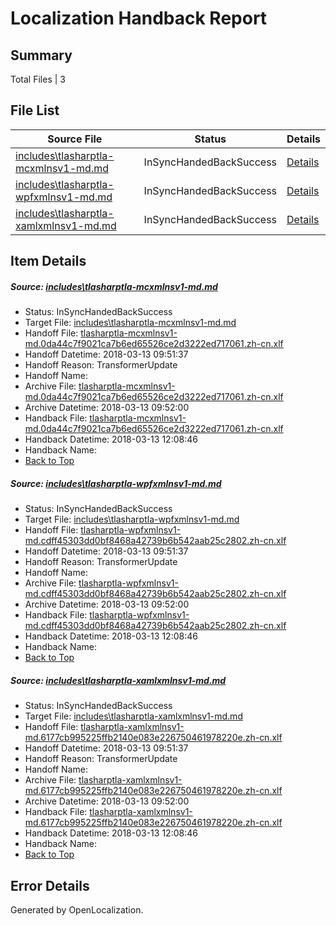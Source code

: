 # <a name='report-top'></a> Localization Handback Report

## Summary
 Total Files | 3

## File List
 Source File | Status | Details 
 ----------- | ------ | ------- 
 [includes\tlasharptla-mcxmlnsv1-md.md](https://github.com/OpenLocalizationTestOrg/docs/blob/75444267cc262dcdfc807db05b2441b78c986800/includes/tlasharptla-mcxmlnsv1-md.md) | InSyncHandedBackSuccess | [Details](#a65e132accc7510c15ea9d978615ca3ec85609f633360)
 [includes\tlasharptla-wpfxmlnsv1-md.md](https://github.com/OpenLocalizationTestOrg/docs/blob/75444267cc262dcdfc807db05b2441b78c986800/includes/tlasharptla-wpfxmlnsv1-md.md) | InSyncHandedBackSuccess | [Details](#d500fed6406e8099675eaeef603547fd6d944da233447)
 [includes\tlasharptla-xamlxmlnsv1-md.md](https://github.com/OpenLocalizationTestOrg/docs/blob/75444267cc262dcdfc807db05b2441b78c986800/includes/tlasharptla-xamlxmlnsv1-md.md) | InSyncHandedBackSuccess | [Details](#619eb03b764c4769323d297f4cc3ad49f74286b833451)

## Item Details
##### <a name='a65e132accc7510c15ea9d978615ca3ec85609f633360'></a> Source: [includes\tlasharptla-mcxmlnsv1-md.md](https://github.com/OpenLocalizationTestOrg/docs/blob/75444267cc262dcdfc807db05b2441b78c986800/includes/tlasharptla-mcxmlnsv1-md.md)
* Status: InSyncHandedBackSuccess
* Target File: [includes\tlasharptla-mcxmlnsv1-md.md](https://github.com/OpenLocalizationTestOrg/docs.zh-cn/blob/6d84fd54a0b63811840c576e39c14b9802f5fb4b/includes/tlasharptla-mcxmlnsv1-md.md)
* Handoff File: [tlasharptla-mcxmlnsv1-md.0da44c7f9021ca7b6ed65526ce2d3222ed717061.zh-cn.xlf](https://github.com/OpenLocalizationTestOrg/docs.handoff/blob/ef23d6219ac073d7da128560f8caf555c71b0a11/ol-handoff/OpenLocalizationTestOrg/docs.zh-cn/master/includes/tlasharptla-mcxmlnsv1-md.0da44c7f9021ca7b6ed65526ce2d3222ed717061.zh-cn.xlf)
* Handoff Datetime: 2018-03-13 09:51:37
* Handoff Reason: TransformerUpdate
* Handoff Name: 
* Archive File: [tlasharptla-mcxmlnsv1-md.0da44c7f9021ca7b6ed65526ce2d3222ed717061.zh-cn.xlf](https://github.com/OpenLocalizationTestOrg/docs.handoff/blob/f4ddad9a9324d9da422edb9fb25be48d9c4ce8e2/ol-archive/OpenLocalizationTestOrg/docs.zh-cn/master/includes/tlasharptla-mcxmlnsv1-md.0da44c7f9021ca7b6ed65526ce2d3222ed717061.zh-cn.xlf)
* Archive Datetime: 2018-03-13 09:52:00
* Handback File: [tlasharptla-mcxmlnsv1-md.0da44c7f9021ca7b6ed65526ce2d3222ed717061.zh-cn.xlf](https://github.com/OpenLocalizationTestOrg/docs.handback/blob/1efd321c8764b4aa4e9fe8c17be5038b2716b238/ol-handback/OpenLocalizationTestOrg/docs.zh-cn/master/includes/tlasharptla-mcxmlnsv1-md.0da44c7f9021ca7b6ed65526ce2d3222ed717061.zh-cn.xlf)
* Handback Datetime: 2018-03-13 12:08:46
* Handback Name: 
* [Back to Top](#report-top)

##### <a name='d500fed6406e8099675eaeef603547fd6d944da233447'></a> Source: [includes\tlasharptla-wpfxmlnsv1-md.md](https://github.com/OpenLocalizationTestOrg/docs/blob/75444267cc262dcdfc807db05b2441b78c986800/includes/tlasharptla-wpfxmlnsv1-md.md)
* Status: InSyncHandedBackSuccess
* Target File: [includes\tlasharptla-wpfxmlnsv1-md.md](https://github.com/OpenLocalizationTestOrg/docs.zh-cn/blob/6d84fd54a0b63811840c576e39c14b9802f5fb4b/includes/tlasharptla-wpfxmlnsv1-md.md)
* Handoff File: [tlasharptla-wpfxmlnsv1-md.cdff45303dd0bf8468a42739b6b542aab25c2802.zh-cn.xlf](https://github.com/OpenLocalizationTestOrg/docs.handoff/blob/ef23d6219ac073d7da128560f8caf555c71b0a11/ol-handoff/OpenLocalizationTestOrg/docs.zh-cn/master/includes/tlasharptla-wpfxmlnsv1-md.cdff45303dd0bf8468a42739b6b542aab25c2802.zh-cn.xlf)
* Handoff Datetime: 2018-03-13 09:51:37
* Handoff Reason: TransformerUpdate
* Handoff Name: 
* Archive File: [tlasharptla-wpfxmlnsv1-md.cdff45303dd0bf8468a42739b6b542aab25c2802.zh-cn.xlf](https://github.com/OpenLocalizationTestOrg/docs.handoff/blob/f4ddad9a9324d9da422edb9fb25be48d9c4ce8e2/ol-archive/OpenLocalizationTestOrg/docs.zh-cn/master/includes/tlasharptla-wpfxmlnsv1-md.cdff45303dd0bf8468a42739b6b542aab25c2802.zh-cn.xlf)
* Archive Datetime: 2018-03-13 09:52:00
* Handback File: [tlasharptla-wpfxmlnsv1-md.cdff45303dd0bf8468a42739b6b542aab25c2802.zh-cn.xlf](https://github.com/OpenLocalizationTestOrg/docs.handback/blob/1efd321c8764b4aa4e9fe8c17be5038b2716b238/ol-handback/OpenLocalizationTestOrg/docs.zh-cn/master/includes/tlasharptla-wpfxmlnsv1-md.cdff45303dd0bf8468a42739b6b542aab25c2802.zh-cn.xlf)
* Handback Datetime: 2018-03-13 12:08:46
* Handback Name: 
* [Back to Top](#report-top)

##### <a name='619eb03b764c4769323d297f4cc3ad49f74286b833451'></a> Source: [includes\tlasharptla-xamlxmlnsv1-md.md](https://github.com/OpenLocalizationTestOrg/docs/blob/75444267cc262dcdfc807db05b2441b78c986800/includes/tlasharptla-xamlxmlnsv1-md.md)
* Status: InSyncHandedBackSuccess
* Target File: [includes\tlasharptla-xamlxmlnsv1-md.md](https://github.com/OpenLocalizationTestOrg/docs.zh-cn/blob/6d84fd54a0b63811840c576e39c14b9802f5fb4b/includes/tlasharptla-xamlxmlnsv1-md.md)
* Handoff File: [tlasharptla-xamlxmlnsv1-md.6177cb995225ffb2140e083e226750461978220e.zh-cn.xlf](https://github.com/OpenLocalizationTestOrg/docs.handoff/blob/ef23d6219ac073d7da128560f8caf555c71b0a11/ol-handoff/OpenLocalizationTestOrg/docs.zh-cn/master/includes/tlasharptla-xamlxmlnsv1-md.6177cb995225ffb2140e083e226750461978220e.zh-cn.xlf)
* Handoff Datetime: 2018-03-13 09:51:37
* Handoff Reason: TransformerUpdate
* Handoff Name: 
* Archive File: [tlasharptla-xamlxmlnsv1-md.6177cb995225ffb2140e083e226750461978220e.zh-cn.xlf](https://github.com/OpenLocalizationTestOrg/docs.handoff/blob/f4ddad9a9324d9da422edb9fb25be48d9c4ce8e2/ol-archive/OpenLocalizationTestOrg/docs.zh-cn/master/includes/tlasharptla-xamlxmlnsv1-md.6177cb995225ffb2140e083e226750461978220e.zh-cn.xlf)
* Archive Datetime: 2018-03-13 09:52:00
* Handback File: [tlasharptla-xamlxmlnsv1-md.6177cb995225ffb2140e083e226750461978220e.zh-cn.xlf](https://github.com/OpenLocalizationTestOrg/docs.handback/blob/1efd321c8764b4aa4e9fe8c17be5038b2716b238/ol-handback/OpenLocalizationTestOrg/docs.zh-cn/master/includes/tlasharptla-xamlxmlnsv1-md.6177cb995225ffb2140e083e226750461978220e.zh-cn.xlf)
* Handback Datetime: 2018-03-13 12:08:46
* Handback Name: 
* [Back to Top](#report-top)


## Error Details

Generated by OpenLocalization.
